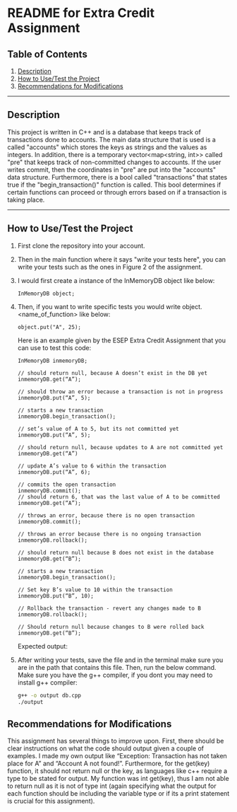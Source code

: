 # README for Extra Credit Assignment
## Table of Contents
1. [Description](#description)
2. [How to Use/Test the Project](#how-to-usetest-the-project)
3. [Recommendations for Modifications](#recommendations-for-modifications)


---
## Description
This project is written in C++ and is a database that keeps track of transactions done to accounts. The main data structure that is used is a <map> called "accounts" which stores the keys as strings and the values as integers. In addition, there is a temporary vector<map<string, int>> called "pre" that keeps track of non-committed changes to accounts. If the user writes commit, then the coordinates in "pre" are put into the "accounts" data structure. Furthermore, there is a bool called "transactions" that states true if the "begin_transaction()" function is called. This bool determines if certain functions can proceed or through errors based on if a transaction is taking place. 

---
## How to Use/Test the Project
1. First clone the repository into your account.
2. Then in the main function where it says "write your tests here", you can write your tests such as the ones in Figure 2 of the assignment.
3. I would first create a instance of the InMemoryDB object like below:
   ```
   InMemoryDB object;
   ```
4. Then, if you want to write specific tests you would write object.<name_of_function> like below:
   ```
   object.put("A", 25);
   ```
   Here is an example given by the ESEP Extra Credit Assignment that you can use to test this code: 
   ```
   InMemoryDB inmemoryDB;

   // should return null, because A doesn’t exist in the DB yet
   inmemoryDB.get(“A”);

   // should throw an error because a transaction is not in progress
   inmemoryDB.put(“A”, 5);

   // starts a new transaction
   inmemoryDB.begin_transaction();

   // set’s value of A to 5, but its not committed yet
   inmemoryDB.put(“A”, 5);

   // should return null, because updates to A are not committed yet
   inmemoryDB.get(“A”)

   // update A’s value to 6 within the transaction
   inmemoryDB.put(“A”, 6);

   // commits the open transaction
   inmemoryDB.commit();
   // should return 6, that was the last value of A to be committed
   inmemoryDB.get(“A”);

   // throws an error, because there is no open transaction
   inmemoryDB.commit();

   // throws an error because there is no ongoing transaction
   inmemoryDB.rollback();
   
   // should return null because B does not exist in the database
   inmemoryDB.get(“B”);

   // starts a new transaction
   inmemoryDB.begin_transaction();

   // Set key B’s value to 10 within the transaction
   inmemoryDB.put(“B”, 10);

   // Rollback the transaction - revert any changes made to B
   inmemoryDB.rollback();

   // Should return null because changes to B were rolled back
   inmemoryDB.get(“B”);
   ```
   Expected output:


5. After writing your tests, save the file and in the terminal make sure you are in the path that contains this file. Then, run the below command. Make sure you have the g++ compiler, if you dont you may need to install g++ compiler:
   ```bash
   g++ -o output db.cpp
   ./output
   ```
## Recommendations for Modifications
This assignment has several things to improve upon. First, there should be clear instructions on what the code should output given a couple of examples. I made my own output like “Exception: Transaction has not taken place for A” and “Account A not found!”. Furthermore, for the get(key) function, it should not return null or the key, as languages like c++ require a type to be stated for output. My function was int get(key), thus I am not able to return null as it is not of type int (again specifying what the output for each function should be including the variable type or if its a print statement is crucial for this assignment).

